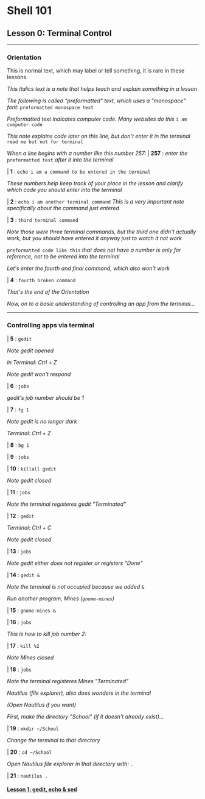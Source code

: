 # Shell 101
## Lesson 0: Terminal Control

___

### Orientation

This is normal text, which may label or tell something, it is rare in these lessons.

*This italics text is a note that helps teach and explain something in a lesson*

*The following is called "preformatted" text, which uses a "monospace" font:* `preformatted monospace text`

*Preformatted text indicates computer code. Many websites do this* `i am computer code`

*This note explains code later on this line, but don't enter it in the terminal* `read me but not for terminal`

*When a line begins with a number like this number 257:* | **257** : *enter the* `preformatted text` *after it into the terminal*

| **1** : `echo i am a command to be entered in the terminal`

*These numbers help keep track of your place in the lesson and clarify which code you should enter into the terminal*

| **2** : `echo i am another terminal command` *This is a very important note specifically about the command just entered*

| **3** : `third terminal command`

*Note those were three terminal commands, but the third one didn't actually work, but you should have entered it anyway just to watch it not work*

`preformatted code like this` *that does not have a number is only for reference, not to be entered into the terminal*

*Let's enter the fourth and final command, which also won't work*

| **4** : `fourth broken command`

*That's the end of the Orientation*

*Now, on to a basic understanding of controlling an app from the terminal...*

___

### Controlling apps via terminal

| **5** : `gedit`

*Note gedit opened*

*In Terminal: Ctrl + Z*

*Note gedit won't respond*

| **6** : `jobs`

*gedit's job number should be 1*

| **7** : `fg 1`

*Note gedit is no longer dark*

*Terminal: Ctrl + Z*

| **8** : `bg 1`

| **9** : `jobs`

| **10** : `killall gedit`

*Note gedit closed*

| **11** : `jobs`

*Note the terminal registeres gedit "Terminated"*

| **12** : `gedit`

*Terminal: Ctrl + C*

*Note gedit closed*

| **13** : `jobs`

*Note gedit either does not register or registers "Done"*

| **14** : `gedit &`

*Note the terminal is not occupied because we added* `&`

*Run another program, Mines (`gnome-mines`)*

| **15** : `gnome-mines &`

| **16** : `jobs`

*This is how to kill job number 2:*

| **17** : `kill %2`

*Note Mines closed*

| **18** : `jobs`

*Note the terminal registeres Mines "Terminated"*

*Nautilus (file explorer), also does wonders in the terminal*

*(Open Nautilus if you want)*

*First, make the directory "School" (if it doesn't already exist)...*

| **19** : `mkdir ~/School`

*Change the terminal to that directory*

| **20** : `cd ~/School`

*Open Nautilus file explorer in that directory with:* `.`

| **21** : `nautilus .`


#### [Lesson 1: gedit, echo & sed](https://github.com/inkVerb/vip/blob/master/101-shell/Lesson-01.md)
